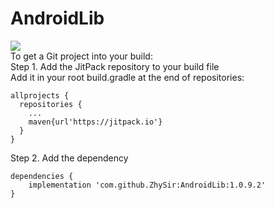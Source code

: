 # AndroidLib  
[![](https://jitpack.io/v/ZhySir/AndroidLib.svg)](https://jitpack.io/#ZhySir/AndroidLib)  
To get a Git project into your build:  
Step 1. Add the JitPack repository to your build file  
Add it in your root build.gradle at the end of repositories:  
```
allprojects {
  repositories {
    ...
    maven{url'https://jitpack.io'}
  }
}
```  
Step 2. Add the dependency  
```
dependencies {
    implementation 'com.github.ZhySir:AndroidLib:1.0.9.2'
}
```
